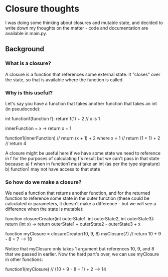 # Closure thoughts
I was doing some thinking about closures and mutable state, and decided to write down my thoughts on the matter - code and documentation are available in main.py.

## Background
### What is a closure?
A closure is a function that references some external state. It "closes" over the state, so that is available where the function is called.

### Why is this useful?
Let's say you have a function that takes another function that takes an int (in pseudocode):

int function1(function<int> f):
    return f(1) + 2 // x is 1

innerFunction = x -> return x + 1

function1(innerFunction)
// return (x + 1) + 2 where x = 1
// return (1 + 1) + 2
// return 4

A closure might be useful here if we have some state we need to reference in f for the purposes of calculating f's result but we can't pass in that state because:
a) f when in function1 must take an int (as per the type signature)
b) function1 may not have access to that state

### So how do we make a closure?

We need a function that returns another function, and for the returned function to reference some state in the outer function (these could be calculated or parameters, it doesn't make a difference - but we will see a difference when the state is mutable):

function<int> closureCreator(int outerState1, int outerState2, int outerState3):
    return (int x) -> return outerState1 + outerState2 - outerState3 + x

function<int> myClosure = closureCreator(10, 9, 8)
myClosure(7) // return 10 + 9 - 8 + 7 --> 18

Notice that myClosure only takes 1 argument but references 10, 9, and 8 that we passed in earlier.
Now the hard part's over, we can use myClosure in other functions:

function1(myClosure) // (10 + 9 - 8 + 1) + 2 --> 14
